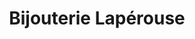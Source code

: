---
title: "Bijouterie Lapérouse"
url: /saint-symphorien-sur-coise/bijouterie-laperouse/
shop: bijoux
---